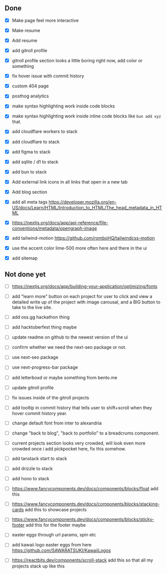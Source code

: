 ## Done
- [x] Make page feel more interactive
- [x] Make resume
- [x] Add resume
- [x] add gitroll profile
- [x] gitroll profile section looks a little boring right now, add color or something
- [x] fix hover issue with commit history
- [x] custom 404 page
- [x] posthog analytics
- [x] make syntax highlighting work inside code blocks
- [x] make syntax highlighting work inside inline code blocks like `bun add xyz` that.
- [x] add cloudflare workers to stack
- [x] add cloudflare to stack
- [x] add figma to stack
- [x] add sqlite / d1 to stack
- [x] add bun to stack
- [x] Add external link icons in all links that open in a new tab
- [x] Add blog section
- [x] add all meta tags https://developer.mozilla.org/en-US/docs/Learn/HTML/Introduction_to_HTML/The_head_metadata_in_HTML
- [x] https://nextjs.org/docs/app/api-reference/file-conventions/metadata/opengraph-image
- [x] add tailwind-motion https://github.com/romboHQ/tailwindcss-motion
- [x] use the accent color lime-500 more often here and there in the ui
- [x] add sitemap


## Not done yet
- [ ] https://nextjs.org/docs/app/building-your-application/optimizing/fonts
- [ ] add "learn more" button on each project for user to click and view a detailed write up of the project with image carousal, and a BIG button to take to the live site.
- [ ] add oss.gg hackathon thing
- [ ] add hacktoberfest thing maybe
- [ ] update readme on github to the newest version of the ui
- [ ] confirm whether we need the next-seo package or not.
- [ ] use next-seo package
- [ ] use next-progress-bar package
- [ ] add letterboxd or maybe something from bento.me
- [ ] update gitroll profile
- [ ] fix issues inside of the gitroll projects
- [ ] add tooltip in commit history that tells user to shift+scroll when they hover commit history year.
- [ ] change default font from inter to alexandria
- [ ] change "back to blog", "back to portfolio" to a breadcrums component.
- [ ] current projects section looks very crowded, will look even more crowded once i add pickpocket here, fix this somehow.
- [ ] add tanstack start to stack
- [ ] add drizzle to stack
- [ ] add hono to stack
- [ ] https://www.fancycomponents.dev/docs/components/blocks/float add this
- [ ] https://www.fancycomponents.dev/docs/components/blocks/stacking-cards add this to showcase projects
- [ ] https://www.fancycomponents.dev/docs/components/blocks/sticky-footer add this for the footer maybe
- [ ] easter eggs through url params, spin etc
- [ ] add kawaii logo easter eggs from here https://github.com/SAWARATSUKI/KawaiiLogos

- [ ] https://reactbits.dev/components/scroll-stack add this so that all my projects stack up like this